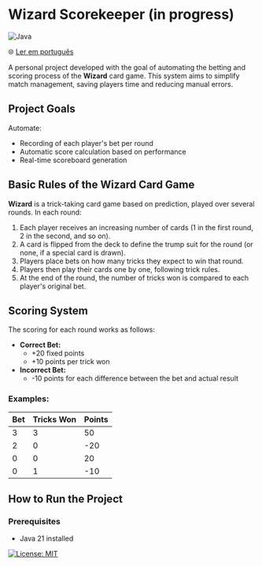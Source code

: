 # Wizard Scorekeeper (in progress)
![Java](https://img.shields.io/badge/java-%23ED8B00.svg?style=for-the-badge&logo=openjdk&logoColor=white)  

🌐 [Ler em português](README.md)

A personal project developed with the goal of automating the betting and scoring process of the **Wizard** card game. This system aims to simplify match management, saving players time and reducing manual errors.

## Project Goals

Automate:
- Recording of each player's bet per round
- Automatic score calculation based on performance
- Real-time scoreboard generation

## Basic Rules of the Wizard Card Game

**Wizard** is a trick-taking card game based on prediction, played over several rounds. In each round:

1. Each player receives an increasing number of cards (1 in the first round, 2 in the second, and so on).
2. A card is flipped from the deck to define the trump suit for the round (or none, if a special card is drawn).
3. Players place bets on how many tricks they expect to win that round.
4. Players then play their cards one by one, following trick rules.
5. At the end of the round, the number of tricks won is compared to each player's original bet.

## Scoring System

The scoring for each round works as follows:

- **Correct Bet:**
  - +20 fixed points
  - +10 points per trick won
- **Incorrect Bet:**
  - -10 points for each difference between the bet and actual result

### Examples:

| Bet | Tricks Won | Points |
|-----|------------|--------|
| 3   | 3          | 50     |
| 2   | 0          | -20    |
| 0   | 0          | 20     |
| 0   | 1          | -10    |

## How to Run the Project

### Prerequisites

- Java 21 installed
  
[![License: MIT](https://img.shields.io/badge/License-MIT-yellow.svg)](https://opensource.org/licenses/MIT)
